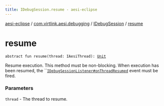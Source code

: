 ```yaml
---
title: IDebugSession.resume - aesi-eclipse
---
```


[aesi-eclipse](../../index.html) / [com.virtlink.aesi.debugging](../index.html) / [IDebugSession](index.html) / [resume](.)

# resume

`abstract fun resume(thread: IAesiThread): `[`Unit`](https://kotlinlang.org/api/latest/jvm/stdlib/kotlin/-unit/index.html)

Resume execution. This method must be non-blocking. When execution has been resumed, the ``[`IDebugSessionListener#onThreadResumed`](#) event must be fired.

### Parameters

`thread` - The thread to resume.